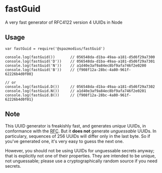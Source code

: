 # fastGuid
A very fast generator of RFC4122 version 4 UUIDs in Node

## Usage
```
var fastGuid = require('@spazmodius/fastGuid')

console.log(fastGuid())       // 056548da-d1ba-49aa-a181-d5d6f29a7300
console.log(fastGuid('D'))    // 056548da-d1ba-49aa-a181-d5d6f29a7301
console.log(fastGuid('N'))    // a1d40e3af9a84ec8bf9afa746f2e0200
console.log(fastGuid('B'))    // {f908f12a-28bc-4a80-961f-62226b4d0f00}

// or
console.log(fastGuid.D())     // 056548da-d1ba-49aa-a181-d5d6f29a7302
console.log(fastGuid.N())     // a1d40e3af9a84ec8bf9afa746f2e0201
console.log(fastGuid.B())     // {f908f12a-28bc-4a80-961f-62226b4d0f01}
```

## Note
This UUID generator is freakishly fast, and generates _unique_ UUIDs, in conformance with the [RFC](https://www.ietf.org/rfc/rfc4122.txt).  But it __does not__ generate _unguessable_ UUIDs.  In particulary, sequences of 256 UUIDs 
will differ only in the last byte.  So if you've generated one, it's very easy to guess the next one.

However, you should not be using UUIDs for unguessable secrets anyway; that is explicitly not one of their
properties.  They are intended to be unique, not unguessable; please use a cryptographically random source if you need secrets.
